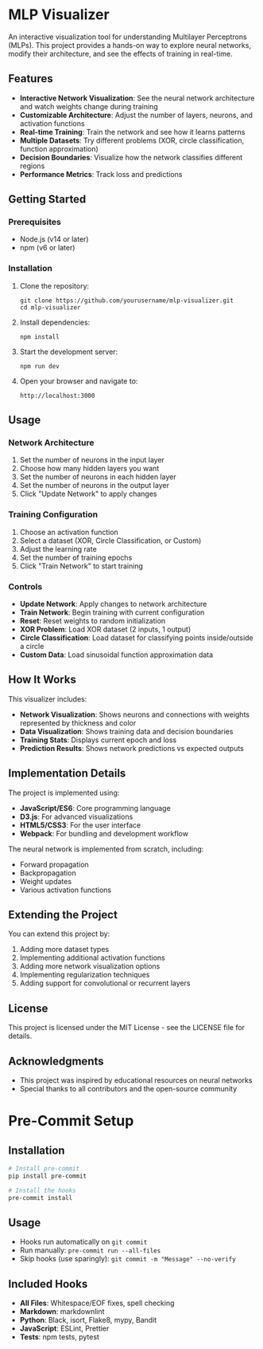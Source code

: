 # MLP Visualizer

An interactive visualization tool for understanding Multilayer Perceptrons (MLPs). This project provides a hands-on way to explore neural networks, modify their architecture, and see the effects of training in real-time.

## Features

- **Interactive Network Visualization**: See the neural network architecture and watch weights change during training
- **Customizable Architecture**: Adjust the number of layers, neurons, and activation functions
- **Real-time Training**: Train the network and see how it learns patterns
- **Multiple Datasets**: Try different problems (XOR, circle classification, function approximation)
- **Decision Boundaries**: Visualize how the network classifies different regions
- **Performance Metrics**: Track loss and predictions

## Getting Started

### Prerequisites

- Node.js (v14 or later)
- npm (v6 or later)

### Installation

1. Clone the repository:

   ```
   git clone https://github.com/yourusername/mlp-visualizer.git
   cd mlp-visualizer
   ```

2. Install dependencies:

   ```
   npm install
   ```

3. Start the development server:

   ```
   npm run dev
   ```

4. Open your browser and navigate to:
   ```
   http://localhost:3000
   ```

## Usage

### Network Architecture

1. Set the number of neurons in the input layer
2. Choose how many hidden layers you want
3. Set the number of neurons in each hidden layer
4. Set the number of neurons in the output layer
5. Click "Update Network" to apply changes

### Training Configuration

1. Choose an activation function
2. Select a dataset (XOR, Circle Classification, or Custom)
3. Adjust the learning rate
4. Set the number of training epochs
5. Click "Train Network" to start training

### Controls

- **Update Network**: Apply changes to network architecture
- **Train Network**: Begin training with current configuration
- **Reset**: Reset weights to random initialization
- **XOR Problem**: Load XOR dataset (2 inputs, 1 output)
- **Circle Classification**: Load dataset for classifying points inside/outside a circle
- **Custom Data**: Load sinusoidal function approximation data

## How It Works

This visualizer includes:

- **Network Visualization**: Shows neurons and connections with weights represented by thickness and color
- **Data Visualization**: Shows training data and decision boundaries
- **Training Stats**: Displays current epoch and loss
- **Prediction Results**: Shows network predictions vs expected outputs

## Implementation Details

The project is implemented using:

- **JavaScript/ES6**: Core programming language
- **D3.js**: For advanced visualizations
- **HTML5/CSS3**: For the user interface
- **Webpack**: For bundling and development workflow

The neural network is implemented from scratch, including:

- Forward propagation
- Backpropagation
- Weight updates
- Various activation functions

## Extending the Project

You can extend this project by:

1. Adding more dataset types
2. Implementing additional activation functions
3. Adding more network visualization options
4. Implementing regularization techniques
5. Adding support for convolutional or recurrent layers

## License

This project is licensed under the MIT License - see the LICENSE file for details.

## Acknowledgments

- This project was inspired by educational resources on neural networks
- Special thanks to all contributors and the open-source community

# Pre-Commit Setup

## Installation

```bash
# Install pre-commit
pip install pre-commit

# Install the hooks
pre-commit install
```

## Usage

- Hooks run automatically on `git commit`
- Run manually: `pre-commit run --all-files`
- Skip hooks (use sparingly): `git commit -m "Message" --no-verify`

## Included Hooks

- **All Files**: Whitespace/EOF fixes, spell checking
- **Markdown**: markdownlint
- **Python**: Black, isort, Flake8, mypy, Bandit
- **JavaScript**: ESLint, Prettier
- **Tests**: npm tests, pytest
